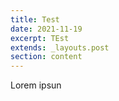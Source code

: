 ```yaml
---
title: Test
date: 2021-11-19
excerpt: TEst
extends: _layouts.post
section: content
---
```

Lorem ipsun